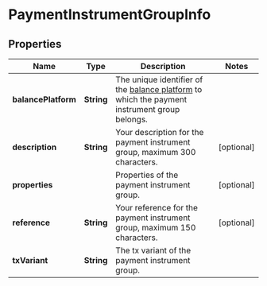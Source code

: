 

# PaymentInstrumentGroupInfo


## Properties

| Name | Type | Description | Notes |
|------------ | ------------- | ------------- | -------------|
|**balancePlatform** | **String** | The unique identifier of the [balance platform](https://docs.adyen.com/api-explorer/#/balanceplatform/latest/get/balancePlatforms/{id}__queryParam_id) to which the payment instrument group belongs. |  |
|**description** | **String** | Your description for the payment instrument group, maximum 300 characters. |  [optional] |
|**properties** |  | Properties of the payment instrument group. |  [optional] |
|**reference** | **String** | Your reference for the payment instrument group, maximum 150 characters. |  [optional] |
|**txVariant** | **String** | The tx variant of the payment instrument group. |  |



